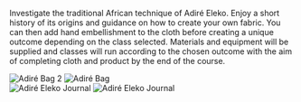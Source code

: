 Investigate the traditional African technique of Adiré Eleko. 
Enjoy a short history of its origins and guidance on how to create your own fabric. You can then add hand embellishment to the cloth before creating a unique outcome depending on the class selected. 
Materials and equipment will be supplied and classes will run according to the chosen outcome with the aim of completing cloth and product by the end of the course.

![Adiré Bag 2](http://textilesatthestablehouse.co.uk/assets/AdireBag2.jpg)
![Adiré Bag](http://textilesatthestablehouse.co.uk/assets/AdireBag.jpg)
<br>
![Adiré Eleko Journal](http://textilesatthestablehouse.co.uk/assets/AdireJournal1.jpg)
![Adiré Eleko Journal](http://textilesatthestablehouse.co.uk/assets/AdireJournal2.jpg)
